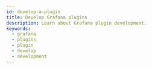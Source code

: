 ```yaml
---
id: develop-a-plugin
title: Develop Grafana plugins
description: Learn about Grafana plugin development.
keywords:
  - grafana
  - plugins
  - plugin
  - develop
  - development
---
```


<DocLinkList />
